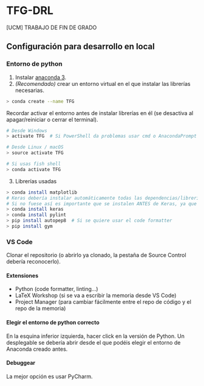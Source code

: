 # TFG-DRL
[UCM] TRABAJO DE FIN DE GRADO

## Configuración para desarrollo en local

### Entorno de python

1. Instalar [anaconda 3](https://www.anaconda.com/download).
2. _(Recomendado)_ crear un entorno virtual en el que instalar las librerías necesarias.
``` bash
> conda create --name TFG
```
Recordar activar el entorno antes de instalar librerías en él (se desactiva al apagar/reiniciar o cerrar el terminal).
``` bash
# Desde Windows
> activate TFG  # Si PowerShell da problemas usar cmd o AnacondaPrompt

# Desde Linux / macOS
> source activate TFG

# Si usas fish shell
> conda activate TFG
```
3. Librerías usadas
``` bash
> conda install matplotlib
# Keras debería instalar automáticamente todas las dependencias/librerías: tensorflow, pandas, numpy y scikit-learn
# Si no fuese así es importante que se instalen ANTES de Keras, ya que este reducirá las versiones por compatibilidad
> conda install keras
> conda install pylint
> pip install autopep8  # Si se quiere usar el code formatter
> pip install gym
```

### VS Code

Clonar el repositorio (o abrirlo ya clonado, la pestaña de Source Control debería reconocerlo).

#### Extensiones

* Python (code formatter, linting...)
* LaTeX Workshop (si se va a escribir la memoria desde VS Code)
* Project Manager (para cambiar fácilmente entre el repo de código y el repo de la memoria)

#### Elegir el entorno de python correcto

En la esquina inferior izquierda, hacer click en la versión de Python. Un desplegable se debería abrir desde el que podéis elegir el entorno de Anaconda creado antes.

#### Debuggear

La mejor opción es usar PyCharm.
